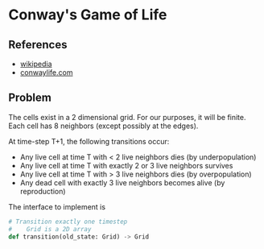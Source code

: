 
# Conway's Game of Life

## References

* [wikipedia](https://en.wikipedia.org/wiki/Conway%27s_Game_of_Life)
* [conwaylife.com](https://conwaylife.com/)

## Problem

The cells exist in a 2 dimensional grid. For our purposes, it will be finite. Each cell has 8 neighbors (except possibly at the edges).

At time-step T+1, the following transitions occur:

* Any live cell at time T with < 2 live neighbors dies (by underpopulation)
* Any live cell at time T  with exactly 2 or 3 live neighbors survives
* Any live cell at time T with > 3 live neighbors dies (by overpopulation)
* Any dead cell with exactly 3 live neighbors becomes alive (by reproduction)

The interface to implement is

```python
# Transition exactly one timestep
#    Grid is a 2D array
def transition(old_state: Grid) -> Grid
```
